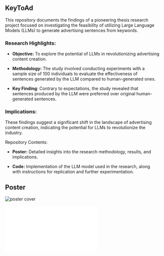 ## KeyToAd
This repository documents the findings of a pioneering thesis research project focused on investigating the feasibility of utilizing Large Language Models (LLMs) to generate advertising sentences from keywords.

### Research Highlights:
- **Objective:** To explore the potential of LLMs in revolutionizing advertising content creation.

- **Methodology:** The study involved conducting experiments with a sample size of 100 individuals to evaluate the effectiveness of sentences generated by the LLM compared to human-generated ones.

- **Key Finding**: Contrary to expectations, the study revealed that sentences produced by the LLM were preferred over original human-generated sentences.

### Implications:
These findings suggest a significant shift in the landscape of advertising content creation, indicating the potential for LLMs to revolutionize the industry.

Repository Contents:
- **Poster:** Detailed insights into the research methodology, results, and implications.

- **Code:** Implementation of the LLM model used in the research, along with instructions for replication and further experimentation.

## Poster

![poster cover](PosterKeyToAd.png)

![Full PDF Poster](PosterKeyToAd.pdf)
